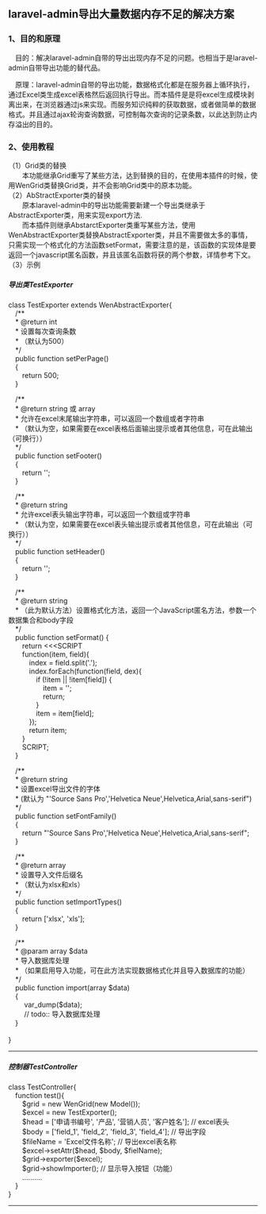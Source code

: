 <h2>laravel-admin导出大量数据内存不足的解决方案</h2>

<h3>1、目的和原理</h3>
&emsp;目的：解决laravel-admin自带的导出出现内存不足的问题。也相当于是laravel-admin自带导出功能的替代品。<br/>

&emsp;原理：laravel-admin自带的导出功能，数据格式化都是在服务器上循环执行，通过Excel类生成excel表格然后返回执行导出。而本插件是是将excel生成模块剥离出来，在浏览器通过js来实现。而服务知识纯粹的获取数据，或者做简单的数据格式。并且通过ajax轮询查询数据，可控制每次查询的记录条数，以此达到防止内存溢出的目的。
    
<h3>2、使用教程</h3>
（1）Grid类的替换<br/>
&emsp;&emsp;本功能继承Grid重写了某些方法，达到替换的目的，在使用本插件的时候，使用WenGrid类替换Grid类，并不会影响Grid类中的原本功能。<br/>
（2）AbStractExporter类的替换<br/>
&emsp;&emsp;原本laravel-admin中的导出功能需要新建一个导出类继承于AbstractExporter类，用来实现export方法.<br/>
&emsp;&emsp;而本插件则继承AbstarctExporter类重写某些方法，使用WenAbstractExporter类替换AbstractExporter类，并且不需要做太多的事情，只需实现一个格式化的方法函数setFormat，需要注意的是，该函数的实现体是要返回一个javascript匿名函数，并且该匿名函数将获的两个参数，详情参考下文。<br/>
（3）示例
 <h5>导出类TestExporter</h5>
class TestExporter extends WenAbstractExporter{<br/>
&emsp;/**<br/>
&emsp;* @return int<br/>
&emsp;* 设置每次查询条数<br/>
&emsp;* （默认为500）<br/>
&emsp;*/<br/>
&emsp;public function setPerPage()<br/>
&emsp;{<br/>
&emsp;&emsp;return 500;
<br/>&emsp;}<br/>

&emsp;/\*\*<br/>
&emsp;\* @return string 或 array<br/>
&emsp;\* 允许在excel末尾输出字符串，可以返回一个数组或者字符串<br/>
&emsp;\* （默认为空，如果需要在excel表格后面输出提示或者其他信息，可在此输出（可换行））<br/>
&emsp;\*/<br/>
&emsp;public function setFooter()<br/>
&emsp;{<br/>
&emsp;&emsp;return '';<br/>
&emsp;}<br/>

&emsp;/\*\*<br/>
&emsp;* @return string<br/>
&emsp;* 允许excel表头输出字符串，可以返回一个数组或字符串<br/>
&emsp;* （默认为空，如果需要在excel表头输出提示或者其他信息，可在此输出（可换行））<br/>
&emsp;*/<br/>
&emsp;public function setHeader()<br/>
&emsp;{<br/>
&emsp;&emsp;return '';<br/>
&emsp;}<br/>

 &emsp;/\*\*<br/>
&emsp;* @return string<br/>
&emsp;* （此为默认方法）设置格式化方法，返回一个JavaScript匿名方法，参数一个数据集合和body字段<br/>
&emsp;*/<br/>
&emsp;public function setFormat() {<br/>
&emsp;&emsp;return <<<SCRIPT<br/>
&emsp;&emsp;function(item, field){<br/>
&emsp;&emsp;&emsp;index = field.split('.');<br/>
&emsp;&emsp;&emsp;index.forEach(function(field, dex){<br/>
&emsp;&emsp;&emsp;&emsp;if (!item || !item[field]) {<br/>
&emsp;&emsp;&emsp;&emsp;&emsp;item = '';<br/>
&emsp;&emsp;&emsp;&emsp;&emsp;return;<br/>
&emsp;&emsp;&emsp;&emsp;}<br/>
&emsp;&emsp;&emsp;&emsp;item = item[field];<br/>
&emsp;&emsp;&emsp;});<br/>
&emsp;&emsp;&emsp;return item;<br/>
&emsp;&emsp;}<br/>
&emsp;&emsp;SCRIPT;<br/>
&emsp;}<br/>

&emsp;/\*\*<br/>
&emsp;* @return string<br/>
&emsp;* 设置excel导出文件的字体<br/>
&emsp;* (默认为 "'Source Sans Pro','Helvetica Neue',Helvetica,Arial,sans-serif")<br/>
&emsp;*/<br/>
&emsp;public function setFontFamily()<br/>
&emsp;{<br/>
&emsp;&emsp;return "'Source Sans Pro','Helvetica Neue',Helvetica,Arial,sans-serif";<br/>
&emsp;}<br/>

&emsp;/\*\*<br/>
&emsp;* @return array<br/>
&emsp;* 设置导入文件后缀名<br/>
&emsp;* （默认为xlsx和xls）<br/>
&emsp;*/<br/>
&emsp;public function setImportTypes()<br/>
&emsp;{<br/>
&emsp;&emsp;return ['xlsx', 'xls'];<br/>
&emsp;}<br/>

&emsp;/\*\*<br/>
&emsp;* @param array $data<br/>
&emsp;* 导入数据库处理<br/>
&emsp;* （如果启用导入功能，可在此方法实现数据格式化并且导入数据库的功能）<br/>
&emsp;*/<br/>
&emsp;public function import(array $data)<br/>
&emsp;{<br/>
&emsp;&emsp; var_dump($data);<br/>
&emsp;&emsp; // todo:: 导入数据库处理<br/>
&emsp;}<br/>
<br/>}

<hr/>
 <h5>控制器TestController</h5>
class TestController{<br/>
&emsp;function test(){<br/>
&emsp;&emsp;$grid = new WenGrid(new Model());<br/>
&emsp;&emsp;$excel = new TestExporter();<br/>
&emsp;&emsp;$head = ['申请书编号', '产品', '营销人员', '客户姓名']; // excel表头<br/>
&emsp;&emsp;$body = ['field_1', 'field_2', 'field_3', 'field_4']; // 导出字段<br/>
&emsp;&emsp;$fileName = 'Excel文件名称'; // 导出excel表名称<br/>
&emsp;&emsp;$excel->setAttr($head, $body, $fielName);<br/>
&emsp;&emsp;$grid->exporter($excel);<br/>
&emsp;&emsp;$grid->showImporter(); // 显示导入按钮（功能）<br/>
&emsp;&emsp;..........
&emsp;&emsp;
<br/>&emsp;}
<br/>}
<hr/>


        
        
    
    